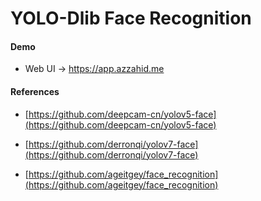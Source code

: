 # YOLO-Dlib Face Recognition 

#### Demo

* Web UI -> https://app.azzahid.me

#### References

* [https://github.com/deepcam-cn/yolov5-face](https://github.com/deepcam-cn/yolov5-face)

* [https://github.com/derronqi/yolov7-face](https://github.com/derronqi/yolov7-face)

* [https://github.com/ageitgey/face_recognition](https://github.com/ageitgey/face_recognition)

